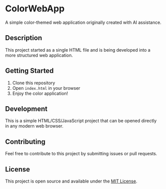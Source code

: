 # ColorWebApp

A simple color-themed web application originally created with AI assistance.

## Description

This project started as a single HTML file and is being developed into a more structured web application.

## Getting Started

1. Clone this repository
2. Open `index.html` in your browser
3. Enjoy the color application!

## Development

This is a simple HTML/CSS/JavaScript project that can be opened directly in any modern web browser.

## Contributing

Feel free to contribute to this project by submitting issues or pull requests.

## License

This project is open source and available under the [MIT License](LICENSE).
